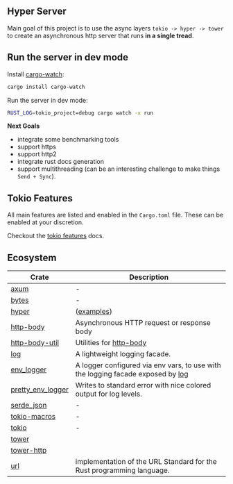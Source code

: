 ## Hyper Server

Main goal of this project is to use the async layers `tokio -> hyper -> tower` to create an
asynchronous http server that runs **in a single tread**.

## Run the server in dev mode

Install [cargo-watch]:

```sh
cargo install cargo-watch
```

Run the server in dev mode:

```sh
RUST_LOG=tokio_project=debug cargo watch -x run
```

**Next Goals**

-   integrate some benchmarking tools
-   support https
-   support http2
-   integrate rust docs generation
-   support multithreading (can be an interesting challenge to make things `Send + Sync`).

## Tokio Features

All main features are listed and enabled in the `Cargo.toml` file. These can be enabled at your
discretion.

Checkout the [tokio features] docs.

[tokio features]: https://docs.rs/crate/tokio/latest/features

## Ecosystem

| Crate               | Description                                                                       |
| ------------------- | --------------------------------------------------------------------------------- |
| [axum]              | -                                                                                 |
| [bytes]             | -                                                                                 |
| [hyper]             | ([examples](https://github.com/hyperium/hyper/tree/master/examples))              |
| [http-body]         | Asynchronous HTTP request or response body                                        |
| [http-body-util]    | Utilities for [http-body]                                                         |
| [log]               | A lightweight logging facade.                                                     |
| [env_logger]        | A logger configured via env vars, to use with the logging facade exposed by [log] |
| [pretty_env_logger] | Writes to standard error with nice colored output for log levels.                 |
| [serde_json]        | -                                                                                 |
| [tokio-macros]      | -                                                                                 |
| [tokio]             | -                                                                                 |
| [tower]             |                                                                                   |
| [tower-http]        |                                                                                   |
| [url]               | implementation of the URL Standard for the Rust programming language.             |

[hyper]: https://docs.rs/hyper
[http-body-util]: https://docs.rs/http-body-util
[bytes]: https://docs.rs/bytes
[tokio]: https://docs.rs/tokio
[axum]: https://docs.rs/axum
[log]: https://docs.rs/log
[env_logger]: https://docs.rs/env_logger
[pretty_env_logger]: https://docs.rs/pretty_env_logger
[tokio-macros]: https://docs.rs/tokio-macros
[http-body]: https://docs.rs/http-body
[url]: https://docs.rs/url
[serde_json]: https://docs.rs/serde_json
[cargo-watch]: https://crates.io/crates/cargo-watch
[tower]: https://docs.rs/tower/latest/tower/
[tower-http]: https://docs.rs/tower-http/latest/tower_http
